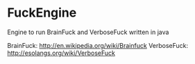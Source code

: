 FuckEngine
==========

Engine to run BrainFuck and VerboseFuck written in java

BrainFuck:  http://en.wikipedia.org/wiki/Brainfuck
VerboseFuck:  http://esolangs.org/wiki/VerboseFuck
